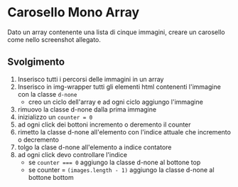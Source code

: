# Carosello Mono Array

Dato un array contenente una lista di cinque immagini, creare un carosello come nello screenshot allegato.

## Svolgimento

1. Inserisco tutti i percorsi delle immagini in un array
2. Inserisco in img-wrapper tutti gli elementi html contenenti l'immagine con la classe `d-none`
   - creo un ciclo dell'array e ad ogni ciclo aggiungo l'immagine
3. rimuovo la classe d-none dalla prima immagine
4. inizializzo un `counter = 0`
5. ad ogni click dei bottoni incremento o deremento il counter
6. rimetto la classe d-none all'elemento con l'indice attuale che incremento o decremento
7. tolgo la clase d-none all'elemento a indice contatore
8. ad ogni click devo controllare l'indice
   - se `counter === 0` aggiungo la classe d-none al bottone top
   - se counter = `(images.length - 1)` aggiungo la classe d-none al bottone bottom
